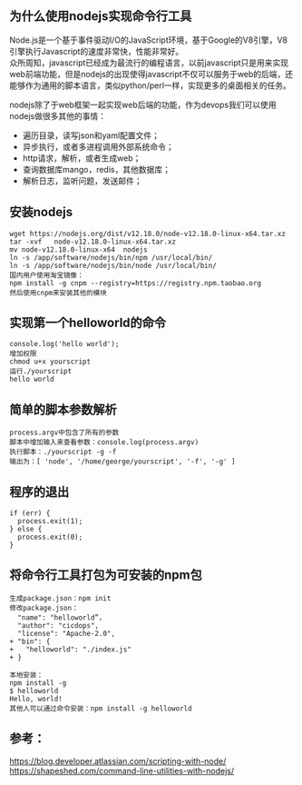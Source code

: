## 为什么使用nodejs实现命令行工具
Node.js是一个基于事件驱动I/O的JavaScript环境，基于Google的V8引擎，V8引擎执行Javascript的速度非常快，性能非常好。  
众所周知，javascript已经成为最流行的编程语言，以前javascript只是用来实现web前端功能，但是nodejs的出现使得javascript不仅可以服务于web的后端，还能够作为通用的脚本语言，类似python/perl一样，实现更多的桌面相关的任务。  

nodejs除了于web框架一起实现web后端的功能，作为devops我们可以使用nodejs做很多其他的事情：
- 遍历目录，读写json和yaml配置文件；
- 异步执行，或者多进程调用外部系统命令；
- http请求，解析，或者生成web；
- 查询数据库mango，redis，其他数据库；
- 解析日志，监听问题，发送邮件；

## 安装nodejs
```
wget https://nodejs.org/dist/v12.18.0/node-v12.18.0-linux-x64.tar.xz
tar -xvf   node-v12.18.0-linux-x64.tar.xz   
mv node-v12.18.0-linux-x64  nodejs 
ln -s /app/software/nodejs/bin/npm /usr/local/bin/ 
ln -s /app/software/nodejs/bin/node /usr/local/bin/  
国内用户使用淘宝镜像：  
npm install -g cnpm --registry=https://registry.npm.taobao.org
然后使用cnpm来安装其他的模块
```

## 实现第一个helloworld的命令
```#!/usr/bin/env node
console.log('hello world');
增加权限
chmod u+x yourscript  
运行./yourscript  
hello world
```

## 简单的脚本参数解析
```
process.argv中包含了所有的参数  
脚本中增加输入来查看参数：console.log(process.argv)  
执行脚本：./yourscript -g -f   
输出为：[ 'node', '/home/george/yourscript', '-f', '-g' ]  
```

## 程序的退出
```
if (err) {
  process.exit(1);
} else {
  process.exit(0);
}
```

## 将命令行工具打包为可安装的npm包
```
生成package.json：npm init
修改package.json：
  "name": "helloworld”，
  "author": "cicdops",
  "license": "Apache-2.0",
+ "bin": {
+   "helloworld": "./index.js"
+ }

本地安装：
npm install -g
$ helloworld
Hello, world!
其他人可以通过命令安装：npm install -g helloworld
```

## 参考：
https://blog.developer.atlassian.com/scripting-with-node/  
https://shapeshed.com/command-line-utilities-with-nodejs/  
